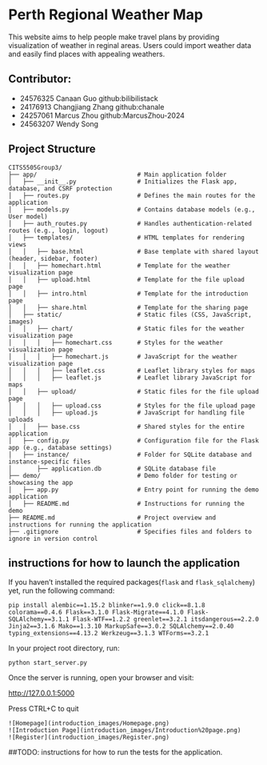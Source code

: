 # Perth Regional Weather Map 
This website aims to help people make travel plans by providing visualization of weather in reginal areas. Users could import weather data and easily find places with appealing weathers.


## Contributor:
- 24576325 Canaan Guo github:bilibilistack
- 24176913 Changjiang Zhang  github:chanale
- 24257061 Marcus Zhou github:MarcusZhou-2024
- 24563207 Wendy Song

## Project Structure

```
CITS5505Group3/
├── app/                            # Main application folder
│   ├── __init__.py                 # Initializes the Flask app, database, and CSRF protection
│   ├── routes.py                   # Defines the main routes for the application
│   ├── models.py                   # Contains database models (e.g., User model)
│   ├── auth_routes.py              # Handles authentication-related routes (e.g., login, logout)
│   ├── templates/                  # HTML templates for rendering views
│   │   ├── base.html               # Base template with shared layout (header, sidebar, footer)
│   │   ├── homechart.html          # Template for the weather visualization page
│   │   ├── upload.html             # Template for the file upload page
│   │   ├── intro.html              # Template for the introduction page
│   │   ├── share.html              # Template for the sharing page
│   ├── static/                     # Static files (CSS, JavaScript, images)
│   │   ├── chart/                  # Static files for the weather visualization page
│   │   │   ├── homechart.css       # Styles for the weather visualization page
│   │   │   ├── homechart.js        # JavaScript for the weather visualization page
│   │   │   ├── leaflet.css         # Leaflet library styles for maps
│   │   │   ├── leaflet.js          # Leaflet library JavaScript for maps
│   │   ├── upload/                 # Static files for the file upload page
│   │   │   ├── upload.css          # Styles for the file upload page
│   │   │   ├── upload.js           # JavaScript for handling file uploads
│   │   ├── base.css                # Shared styles for the entire application
│   ├── config.py                   # Configuration file for the Flask app (e.g., database settings)
│   ├── instance/                   # Folder for SQLite database and instance-specific files
│       ├── application.db          # SQLite database file
├── demo/                           # Demo folder for testing or showcasing the app
│   ├── app.py                      # Entry point for running the demo application
│   ├── README.md                   # Instructions for running the demo
├── README.md                       # Project overview and instructions for running the application
├── .gitignore                      # Specifies files and folders to ignore in version control
```


## instructions for how to launch the application

If you haven’t installed the required packages(`flask` and `flask_sqlalchemy`) yet, run the following command:

```
pip install alembic==1.15.2 blinker==1.9.0 click==8.1.8 colorama==0.4.6 Flask==3.1.0 Flask-Migrate==4.1.0 Flask-SQLAlchemy==3.1.1 Flask-WTF==1.2.2 greenlet==3.2.1 itsdangerous==2.2.0 Jinja2==3.1.6 Mako==1.3.10 MarkupSafe==3.0.2 SQLAlchemy==2.0.40 typing_extensions==4.13.2 Werkzeug==3.1.3 WTForms==3.2.1

```

In your project root directory, run:

```
python start_server.py
```

Once the server is running, open your browser and visit:

http://127.0.0.1:5000


Press CTRL+C to quit
```
![Homepage](introduction_images/Homepage.png)
![Introduction Page](introduction_images/Introduction%20page.png)
![Register](introduction_images/Register.png)
```




##TODO:
instructions for how to run the tests for the application.

